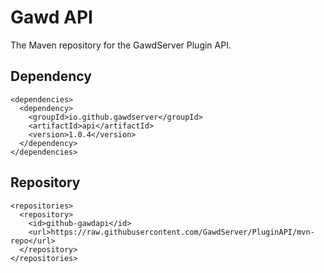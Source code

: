 # Gawd API
The Maven repository for the GawdServer Plugin API.

## Dependency
```
<dependencies>
  <dependency>
    <groupId>io.github.gawdserver</groupId>
    <artifactId>api</artifactId>
    <version>1.0.4</version>
  </dependency>
</dependencies>
```

## Repository
```
<repositories>
  <repository>
    <id>github-gawdapi</id>
    <url>https://raw.githubusercontent.com/GawdServer/PluginAPI/mvn-repo</url>
  </repository>
</repositories>
```
